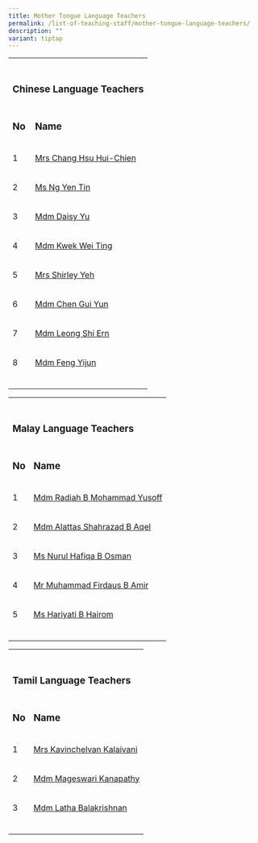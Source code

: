 ```yaml
---
title: Mother Tongue Language Teachers
permalink: /list-of-teaching-staff/mother-tongue-language-teachers/
description: ""
variant: tiptap
---
```

<table style="minWidth: 50px">
<colgroup>
<col>
<col>
</colgroup>
<tbody>
<tr>
<td rowspan="1" colspan="1">
<p></p>
</td>
<td rowspan="1" colspan="1">
<p></p>
</td>
</tr>
<tr>
<td rowspan="1" colspan="2">
<h3><strong>Chinese Language Teachers</strong></h3>
</td>
</tr>
<tr>
<td rowspan="1" colspan="1">
<h3><strong>No</strong></h3>
</td>
<td rowspan="1" colspan="1">
<h3><strong>Name</strong></h3>
</td>
</tr>
<tr>
<td rowspan="1" colspan="1">
<p>1</p>
</td>
<td rowspan="1" colspan="1">
<p><a href="mailto:hsu_hui-chien@schools.gov.sg" rel="noopener noreferrer nofollow" target="_blank">Mrs Chang Hsu Hui-Chien</a>
</p>
</td>
</tr>
<tr>
<td rowspan="1" colspan="1">
<p>2</p>
</td>
<td rowspan="1" colspan="1">
<p><a href="mailto:ng_yen_tin@schools.gov.sg" rel="noopener noreferrer nofollow" target="_blank">Ms Ng Yen Tin</a>
</p>
</td>
</tr>
<tr>
<td rowspan="1" colspan="1">
<p>3</p>
</td>
<td rowspan="1" colspan="1">
<p><a href="mailto:yu_xiaocheng@moe.edu.sg" rel="noopener noreferrer nofollow" target="_blank">Mdm Daisy Yu</a>
</p>
</td>
</tr>
<tr>
<td rowspan="1" colspan="1">
<p>4</p>
</td>
<td rowspan="1" colspan="1">
<p><a href="mailto:kwek_wei_ting@schools.gov.sg" rel="noopener noreferrer nofollow" target="_blank">Mdm Kwek Wei Ting</a>
</p>
</td>
</tr>
<tr>
<td rowspan="1" colspan="1">
<p>5</p>
</td>
<td rowspan="1" colspan="1">
<p><a href="mailto:ng_ai_li_shirleywijaya@schools.gov.sg" rel="noopener noreferrer nofollow" target="_blank">Mrs Shirley Yeh</a>
</p>
</td>
</tr>
<tr>
<td rowspan="1" colspan="1">
<p>6</p>
</td>
<td rowspan="1" colspan="1">
<p><a href="mailto:chen_guiyun@schools.gov.sg" rel="noopener noreferrer nofollow" target="_blank">Mdm&nbsp;Chen Gui Yun</a>
</p>
</td>
</tr>
<tr>
<td rowspan="1" colspan="1">
<p>7</p>
</td>
<td rowspan="1" colspan="1">
<p><a href="mailto:leong_shi_ern@schools.gov.sg" rel="noopener noreferrer nofollow" target="_blank">Mdm&nbsp;Leong Shi Ern</a>
</p>
</td>
</tr>
<tr>
<td rowspan="1" colspan="1">
<p>8</p>
</td>
<td rowspan="1" colspan="1">
<p><a href="mailto:feng_yijun@schools.gov.sg" rel="noopener noreferrer nofollow" target="_blank">Mdm&nbsp;Feng Yijun</a>
</p>
</td>
</tr>
<tr>
<td rowspan="1" colspan="1">
<p></p>
</td>
<td rowspan="1" colspan="1">
<p></p>
</td>
</tr>
</tbody>
</table>
<table style="minWidth: 50px">
<colgroup>
<col>
<col>
</colgroup>
<tbody>
<tr>
<td rowspan="1" colspan="1">
<p></p>
</td>
<td rowspan="1" colspan="1">
<p></p>
</td>
</tr>
<tr>
<td rowspan="1" colspan="2">
<h3><strong>Malay Language Teachers</strong></h3>
</td>
</tr>
<tr>
<td rowspan="1" colspan="1">
<h3><strong>No</strong></h3>
</td>
<td rowspan="1" colspan="1">
<h3><strong>Name</strong></h3>
</td>
</tr>
<tr>
<td rowspan="1" colspan="1">
<p>1</p>
</td>
<td rowspan="1" colspan="1">
<p><a href="mailto:radiah_mohammad_yusoff@schools.gov.sg" rel="noopener noreferrer nofollow" target="_blank">Mdm Radiah&nbsp;B Mohammad Yusoff</a>
</p>
</td>
</tr>
<tr>
<td rowspan="1" colspan="1">
<p>2</p>
</td>
<td rowspan="1" colspan="1">
<p><a href="mailto:alattas_shahrazad_aqel@schools.gov.sg" rel="noopener noreferrer nofollow" target="_blank">Mdm&nbsp;Alattas Shahrazad B Aqel</a>
</p>
</td>
</tr>
<tr>
<td rowspan="1" colspan="1">
<p>3</p>
</td>
<td rowspan="1" colspan="1">
<p><a href="mailto:nurul_hafiqa_osman@schools.gov.sg" rel="noopener noreferrer nofollow" target="_blank">Ms Nurul Hafiqa B Osman</a>
</p>
</td>
</tr>
<tr>
<td rowspan="1" colspan="1">
<p>4</p>
</td>
<td rowspan="1" colspan="1">
<p><a href="mailto:muhammad_firdaus_amir@schools.gov.sg" rel="noopener noreferrer nofollow" target="_blank">Mr Muhammad Firdaus B Amir</a>
</p>
</td>
</tr>
<tr>
<td rowspan="1" colspan="1">
<p>5</p>
</td>
<td rowspan="1" colspan="1">
<p><a href="mailto:hariyati_hairom@schools.gov.sg" rel="noopener noreferrer nofollow" target="_blank">Ms Hariyati B Hairom</a>
</p>
</td>
</tr>
<tr>
<td rowspan="1" colspan="1">
<p></p>
</td>
<td rowspan="1" colspan="1">
<p></p>
</td>
</tr>
</tbody>
</table>
<table style="minWidth: 50px">
<colgroup>
<col>
<col>
</colgroup>
<tbody>
<tr>
<td rowspan="1" colspan="1">
<p></p>
</td>
<td rowspan="1" colspan="1">
<p></p>
</td>
</tr>
<tr>
<td rowspan="1" colspan="2">
<h3><strong>Tamil Language Teachers</strong></h3>
</td>
</tr>
<tr>
<td rowspan="1" colspan="1">
<h3><strong>No</strong></h3>
</td>
<td rowspan="1" colspan="1">
<h3><strong>Name</strong></h3>
</td>
</tr>
<tr>
<td rowspan="1" colspan="1">
<p>1</p>
</td>
<td rowspan="1" colspan="1">
<p><a href="mailto:kavinchelvan_kalaivani@schools.gov.sg" rel="noopener noreferrer nofollow" target="_blank">Mrs Kavinchelvan Kalaivani</a>
</p>
</td>
</tr>
<tr>
<td rowspan="1" colspan="1">
<p>2</p>
</td>
<td rowspan="1" colspan="1">
<p><a href="mailto:mageswari_kanapathy@schools.gov.sg" rel="noopener noreferrer nofollow" target="_blank">Mdm Mageswari Kanapathy</a>
</p>
</td>
</tr>
<tr>
<td rowspan="1" colspan="1">
<p>3</p>
</td>
<td rowspan="1" colspan="1">
<p><a href="mailto:latha_balakrishnan@schools.gov.sg" rel="noopener noreferrer nofollow" target="_blank">Mdm Latha Balakrishnan</a>
</p>
</td>
</tr>
<tr>
<td rowspan="1" colspan="1">
<p></p>
</td>
<td rowspan="1" colspan="1">
<p></p>
</td>
</tr>
</tbody>
</table>
<p></p>